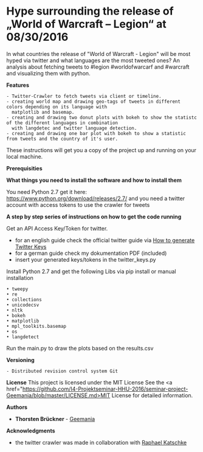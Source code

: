 # Hype surrounding the release of „World of Warcraft – Legion“ at 08/30/2016 
In what countries the release of "World of Warcraft - Legion" will be most hyped via twitter 
and what languages are the most tweeted ones? 
An analysis about fetching tweets to #legion #worldofwarcarf and #warcraft and visualizing them with python.


<strong>Features</strong>

	- Twitter-Crawler to fetch tweets via client or timeline.
	- creating world map and drawing geo-tags of tweets in different colors depending on its language with 
	  matplotlib and basemap.
	- creating and drawing two donut plots with bokeh to show the statistc of the different languages in combination 
	  with langdetec and twitter language detection.
	- creating and drawing one bar plot with bokeh to show a statistic from tweets and the country of it's user.

These instructions will get you a copy of the project up and running on your local machine.

<strong>Prerequisities</strong>

<strong>What things you need to install the software and how to install them</strong>

You need Python 2.7 get it here:
https://www.python.org/download/releases/2.7/
and you need a twitter account with access tokens to use the crawler for tweets 

<strong>A step by step series of instructions on how to get the code running</strong>

Get an API Access Key/Token for twitter.

- for an english guide check the official twitter guide via 
<a href="https://dev.twitter.com/oauth/overview/application-owner-access-tokens/">How to generate Twitter Keys</a>
- for a german guide check my dokumentation PDF (included)
- insert your generated keys/tokens in the twitter_keys.py
	
Install Python 2.7 and get the following Libs via pip install or manual installation

	• tweepy
	• re
	• collections
	• unicodecsv
	• nltk
	• bokeh
	• matplotlib
	• mpl_toolkits.basemap
	• os
	• langdetect
	
Run the main.py to draw the plots based on the results.csv

<strong>Versioning</strong>

	- Distributed revision control system Git
	
<strong>License</strong>
This project is licensed under the MIT License
See the <a href="https://github.com/I4-Projektseminar-HHU-2016/seminar-project-Geemania/blob/master/LICENSE.md>MIT License for detailed information.</a>



<strong>Authors</strong>

- <strong>Thorsten Brückner</strong> - <a href="https://github.com/Geemania">Geemania</a>

<strong>Acknowledgments</strong>

- the twitter crawler was made in collaboration with <a href="https://github.com/BrainWasheD">Raphael Katschke</a>


